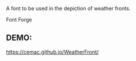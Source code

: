 A font to be used in the depiction of weather fronts. 

Font Forge

## DEMO:
https://cemac.github.io/WeatherFront/

